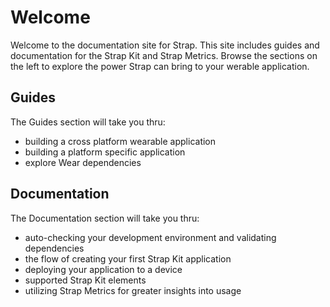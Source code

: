 # Welcome

Welcome to the documentation site for Strap.  This site includes guides and documentation for the Strap Kit and Strap Metrics.  Browse the sections on the left to explore the power Strap can bring to your werable application.

## <i class="icon-notebook"></i> Guides

The Guides section will take you thru:
* building a cross platform wearable application
* building a platform specific application
* explore Wear dependencies

## <i class="icon-api"></i> Documentation

The Documentation section will take you thru:
* auto-checking your development environment and validating dependencies
* the flow of creating your first Strap Kit application
* deploying your application to a device
* supported Strap Kit elements
* utilizing Strap Metrics for greater insights into usage
